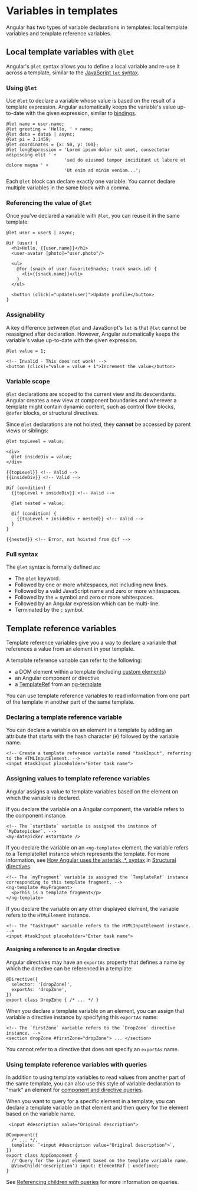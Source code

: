 # Variables in templates

Angular has two types of variable declarations in templates: local template variables and template reference variables.

## Local template variables with `@let`

Angular's `@let` syntax allows you to define a local variable and re-use it across a template, similar to the [JavaScript `let` syntax](https://developer.mozilla.org/en-US/docs/Web/JavaScript/Reference/Statements/let).

### Using `@let`

Use `@let` to declare a variable whose value is based on the result of a template expression. Angular automatically keeps the variable's value up-to-date with the given expression, similar to [bindings](./templates/bindings).

```angular-html
@let name = user.name;
@let greeting = 'Hello, ' + name;
@let data = data$ | async;
@let pi = 3.1459;
@let coordinates = {x: 50, y: 100};
@let longExpression = 'Lorem ipsum dolor sit amet, consectetur adipiscing elit ' +
                      'sed do eiusmod tempor incididunt ut labore et dolore magna ' +
                      'Ut enim ad minim veniam...';
```

Each `@let` block can declare exactly one variable. You cannot declare multiple variables in the same block with a comma.

### Referencing the value of `@let`

Once you've declared a variable with `@let`, you can reuse it in the same template:

```angular-html
@let user = user$ | async;

@if (user) {
  <h1>Hello, {{user.name}}</h1>
  <user-avatar [photo]="user.photo"/>

  <ul>
    @for (snack of user.favoriteSnacks; track snack.id) {
      <li>{{snack.name}}</li>
    }
  </ul>

  <button (click)="update(user)">Update profile</button>
}
```

### Assignability

A key difference between `@let` and JavaScript's `let` is that `@let` cannot be reassigned after declaration. However, Angular automatically keeps the variable's value up-to-date with the given expression.

```angular-html
@let value = 1;

<!-- Invalid - This does not work! -->
<button (click)="value = value + 1">Increment the value</button>
```

### Variable scope

`@let` declarations are scoped to the current view and its descendants. Angular creates a new view at component boundaries and wherever a template might contain dynamic content, such as control flow blocks, `@defer` blocks, or structural directives.

Since `@let` declarations are not hoisted, they **cannot** be accessed by parent views or siblings:

```angular-html
@let topLevel = value;

<div>
  @let insideDiv = value;
</div>

{{topLevel}} <!-- Valid -->
{{insideDiv}} <!-- Valid -->

@if (condition) {
  {{topLevel + insideDiv}} <!-- Valid -->

  @let nested = value;

  @if (condition) {
    {{topLevel + insideDiv + nested}} <!-- Valid -->
  }
}

{{nested}} <!-- Error, not hoisted from @if -->
```

### Full syntax

The `@let` syntax is formally defined as:

- The `@let` keyword.
- Followed by one or more whitespaces, not including new lines.
- Followed by a valid JavaScript name and zero or more whitespaces.
- Followed by the = symbol and zero or more whitespaces.
- Followed by an Angular expression which can be multi-line.
- Terminated by the `;` symbol.

## Template reference variables

Template reference variables give you a way to declare a variable that references a value from an element in your template.

A template reference variable can refer to the following:

- a DOM element within a template (including [custom elements](https://developer.mozilla.org/en-US/docs/Web/API/Web_components/Using_custom_elements))
- an Angular component or directive
- a [TemplateRef](/api/core/TemplateRef) from an [ng-template](/api/core/ng-template)

You can use template reference variables to read information from one part of the template in another part of the same template.

### Declaring a template reference variable

You can declare a variable on an element in a template by adding an attribute that starts with the hash character (`#`) followed by the variable name.

```angular-html
<!-- Create a template reference variable named "taskInput", referring to the HTMLInputElement. -->
<input #taskInput placeholder="Enter task name">
```

### Assigning values to template reference variables

Angular assigns a value to template variables based on the element on which the variable is declared.

If you declare the variable on a Angular component, the variable refers to the component instance.

```angular-html
<!-- The `startDate` variable is assigned the instance of `MyDatepicker`. -->
<my-datepicker #startDate />
```

If you declare the variable on an `<ng-template>` element, the variable refers to a TemplateRef instance which represents the template. For more information, see [How Angular uses the asterisk, \*, syntax](/guide/directives/structural-directives#structural-directive-shorthand) in [Structural directives](/guide/directives/structural-directives).

```angular-html
<!-- The `myFragment` variable is assigned the `TemplateRef` instance corresponding to this template fragment. -->
<ng-template #myFragment>
  <p>This is a template fragment</p>
</ng-template>
```

If you declare the variable on any other displayed element, the variable refers to the `HTMLElement` instance.

```angular-html
<!-- The "taskInput" variable refers to the HTMLInputElement instance. -->
<input #taskInput placeholder="Enter task name">
```

#### Assigning a reference to an Angular directive

Angular directives may have an `exportAs` property that defines a name by which the directive can be referenced in a template:

```angular-ts
@Directive({
  selector: '[dropZone]',
  exportAs: 'dropZone',
})
export class DropZone { /* ... */ }
```

When you declare a template variable on an element, you can assign that variable a directive instance by specifying this `exportAs` name:

```angular-html
<!-- The `firstZone` variable refers to the `DropZone` directive instance. -->
<section dropZone #firstZone="dropZone"> ... </section>
```

You cannot refer to a directive that does not specify an `exportAs` name.

### Using template reference variables with queries

In addition to using template variables to read values from another part of the same template, you can also use this style of variable declaration to "mark" an element for [component and directive queries](/guide/components/queries).

When you want to query for a specific element in a template, you can declare a template variable on that element and then query for the element based on the variable name.

```angular-html
 <input #description value="Original description">
```

```angular-ts
@Component({
  /* ... */,
  template: `<input #description value="Original description">`,
})
export class AppComponent {
  // Query for the input element based on the template variable name.
  @ViewChild('description') input: ElementRef | undefined;
}
```

See [Referencing children with queries](/guide/components/queries) for more information on queries.
